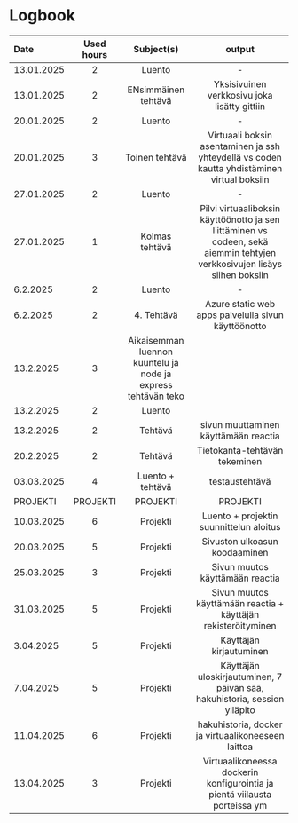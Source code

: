 # Logbook


| Date  | Used hours | Subject(s) |  output |
| :---         |     :---:      |     :---:      |     :---:      |
| 13.01.2025 | 2 | Luento  | -  |
| 13.01.2025 | 2 | ENsimmäinen tehtävä  | Yksisivuinen verkkosivu joka lisätty gittiin  |
| 20.01.2025 | 2 | Luento  | -  |
| 20.01.2025 | 3 | Toinen tehtävä  | Virtuaali boksin asentaminen ja ssh yhteydellä vs coden kautta yhdistäminen virtual boksiin  |
| 27.01.2025 | 2 | Luento  | -  |
| 27.01.2025 | 1 | Kolmas tehtävä  | Pilvi virtuaaliboksin käyttöönotto ja sen liittäminen vs codeen, sekä aiemmin tehtyjen verkkosivujen lisäys siihen boksiin  |
| 6.2.2025 | 2 | Luento  | -  |
| 6.2.2025 | 2 | 4. Tehtävä  | Azure static web apps palvelulla sivun käyttöönotto  |
| 13.2.2025 | 3 | Aikaisemman luennon kuuntelu ja node ja express tehtävän teko  |   |
| 13.2.2025 | 2 | Luento  |   |
| 13.2.2025 | 2 | Tehtävä  | sivun muuttaminen käyttämään reactia  |
| 20.2.2025 | 2 | Tehtävä  | Tietokanta-tehtävän tekeminen  |
| 03.03.2025 | 4 | Luento + tehtävä  | testaustehtävä  |
| PROJEKTI | PROJEKTI |  PROJEKTI | PROJEKTI  |
| 10.03.2025 | 6 | Projekti | Luento + projektin suunnittelun aloitus  |
| 20.03.2025 | 5 | Projekti | Sivuston ulkoasun koodaaminen  |
| 25.03.2025 | 3 | Projekti | Sivun muutos käyttämään reactia  |
| 31.03.2025 | 5 | Projekti | Sivun muutos käyttämään reactia + käyttäjän rekisteröityminen  |
| 3.04.2025 | 5 | Projekti |  Käyttäjän kirjautuminen |
| 7.04.2025 | 5 | Projekti |  Käyttäjän uloskirjautuminen, 7 päivän sää, hakuhistoria, session ylläpito |
| 11.04.2025 | 6 | Projekti |  hakuhistoria, docker ja virtuaalikoneeseen laittoa |
| 13.04.2025 | 3 | Projekti |  Virtuaalikoneessa dockerin konfigurointia ja pientä viilausta porteissa ym |



